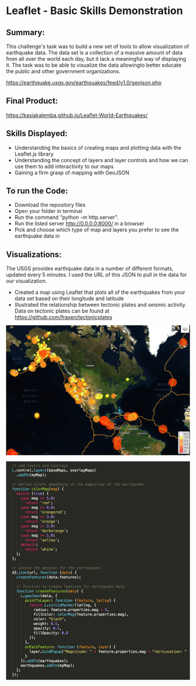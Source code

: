 # Leaflet - Basic Skills Demonstration

## Summary: 
This challenge's task was to build a new set of tools to allow visualization of earthquake data. The data set is a collection of a massive amount of data from all over the world each day, but it lack a meaningful way of displaying it. The task was to be able to visualize the data allowingto better educate the public and other government organizations.

https://earthquake.usgs.gov/earthquakes/feed/v1.0/geojson.php

## Final Product: 
 https://kasiakalemba.github.io/Leaflet-World-Earthquakes/

## Skills Displayed: 
* Understanding the basics of creating maps and plotting data with the Leaflet.js library
* Understanding the concept of layers and layer controls and how we can use them to add interactivity to our maps
* Gaining a firm grasp of mapping with GeoJSON

## To run the Code: 
* Download the repository files 
* Open your folder in terminal
* Run the command “python -m http.server”.
* Run the listed server http://0.0.0.0:8000/ in a browser
* Pick and choose which type of map and layers you prefer to see the earthquake data in

## Visualizations:
The USGS provides earthquake data in a number of different formats, updated every 5 minutes. I used the URL of this JSON to pull in the data for our visualization.

* Created a map using Leaflet that plots all of the earthquakes from your data set based on their longitude and latitude
* Illustrated the relationship between tectonic plates and seismic activity. Data on tectonic plates can be found at https://github.com/fraxen/tectonicplates

![](images/map.png)

![](images/code.png)











